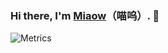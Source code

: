 ### Hi there, I'm [Miaow](https://github.com/Miaow233)（喵呜）. 👋

![Metrics](https://raw.fastgit.org/Miaow233/Miaow233/main/github-metrics.svg)

<!--
<a href="https://wakatime.com/@Miaow233">
  <img align="center" width="450" src="https://github-readme-stats.vercel.app/api/wakatime?username=Miaow233&theme=buefy&layout=compact" />
</a></br>
-->

<!--
**Miaow233/Miaow233** is a ✨ _special_ ✨ repository because its `README.md` (this file) appears on your GitHub profile.

Here are some ideas to get you started:

- 🔭 I’m currently working on ...
- 🌱 I’m currently learning ...
- 👯 I’m looking to collaborate on ...
- 🤔 I’m looking for help with ...
- 💬 Ask me about ...
- 📫 How to reach me: ...
- 😄 Pronouns: ...
- ⚡ Fun fact: ...
-->

